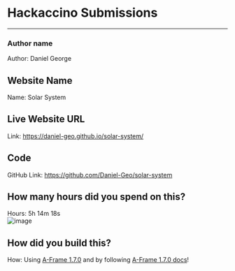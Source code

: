 # Hackaccino Submissions

---

### Author name

Author: Daniel George

## Website Name

Name: Solar System

## Live Website URL

Link: https://daniel-geo.github.io/solar-system/

## Code

GitHub Link: https://github.com/Daniel-Geo/solar-system

## How many hours did you spend on this?

Hours: 5h 14m 18s  
![image](https://github.com/user-attachments/assets/24a238b4-5625-4694-bdbb-aae896538847)


## How did you build this?

How: Using [A-Frame 1.7.0](https://aframe.io/) and by following [A-Frame 1.7.0 docs](https://aframe.io/docs/1.7.0/introduction/)!
